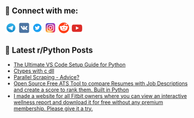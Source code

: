 ## 🔎 Connect with me:
[<img src="https://github.com/bullbesh/bullbesh/blob/main/images/Telegram.png" width="32" height="32" />](https://t.me/bullbesh)
[<img src="https://github.com/bullbesh/bullbesh/blob/main/images/VK.png" width="32" height="32" />](https://vk.com/bullbesh)
[<img src="https://github.com/bullbesh/bullbesh/blob/main/images/Twitter.png" width="32" height="32" />](https://twitter.com/bullbesh1)
[<img src="https://github.com/bullbesh/bullbesh/blob/main/images/Instagram.png" width="32" height="32" />](https://www.instagram.com/bullbesh)
[<img src="https://github.com/bullbesh/bullbesh/blob/main/images/Reddit.png" width="32" height="32" />](https://www.reddit.com/user/bullbesh)
[<img src="https://github.com/bullbesh/bullbesh/blob/main/images/YouTube.png" width="32" height="32" />](https://www.youtube.com/channel/UCtfjRs6uzgq5mfm8S06WTcg)

## 📕 Latest r/Python Posts
<!-- BLOG-POST-LIST:START -->
- [The Ultimate VS Code Setup Guide for Python](https://www.reddit.com/r/Python/comments/15cbbgw/the_ultimate_vs_code_setup_guide_for_python/)
- [Ctypes with c dll](https://www.reddit.com/r/Python/comments/15cahak/ctypes_with_c_dll/)
- [Parallel Scraping - Advice?](https://www.reddit.com/r/Python/comments/15ca4s3/parallel_scraping_advice/)
- [Open Source Free ATS Tool to compare Resumes with Job Descriptions and create a score to rank them. Built in Python](https://www.reddit.com/r/Python/comments/15c9z64/open_source_free_ats_tool_to_compare_resumes_with/)
- [I made a website for all Fitbit owners where you can view an interactive wellness report and download it for free without any premium membership. Please give it a try.](https://www.reddit.com/r/Python/comments/15c9td7/i_made_a_website_for_all_fitbit_owners_where_you/)
<!-- BLOG-POST-LIST:END -->
